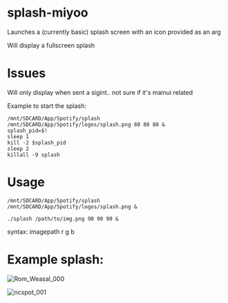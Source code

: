 # splash-miyoo
Launches a (currently basic) splash screen with an icon provided as an arg

Will display a fullscreen splash

# Issues
Will only display when sent a sigint.. not sure if it's mainui related

Example to start the splash:

```
/mnt/SDCARD/App/Spotify/splash /mnt/SDCARD/App/Spotify/logos/splash.png 80 80 80 &
splash_pid=$!
sleep 1
kill -2 $splash_pid
sleep 2
killall -9 splash
```

# Usage 
`/mnt/SDCARD/App/Spotify/splash /mnt/SDCARD/App/Spotify/logos/splash.png &`

`./splash /path/to/img.png 90 90 90 &`

syntax: imagepath r g b 


# Example splash:
![Rom_Weasal_000](https://github.com/XK9274/splash-miyoo/assets/47260768/63b174cc-3762-4389-8194-d22ca46676f0)

![ncspot_001](https://github.com/XK9274/splash-miyoo/assets/47260768/5e864a10-556f-465c-9f40-4c230e52a33e)


